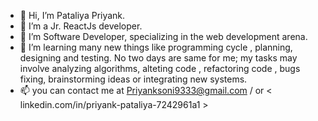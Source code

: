 - 👋 Hi, I’m Pataliya Priyank.
- 👀 I’m a Jr. ReactJs developer.
- 🌱 I’m Software Developer, specializing in the web development arena.
- 💞️ I’m learning many new things like programming cycle , planning, designing and testing. No two days are same for me; my tasks may involve analyzing algorithms, alteting code , refactoring code , bugs fixing, brainstorming ideas or integrating new systems.
- 📫 you can contact me at
 Priyanksoni9333@gmail.com / or < linkedin.com/in/priyank-pataliya-7242961a1 >

<!---
Pataliya Priyank is a ✨ special ✨ repository because its `README.md` (this file) appears on your GitHub profile.
You can click the Preview link to take a look at your changes.
--->
